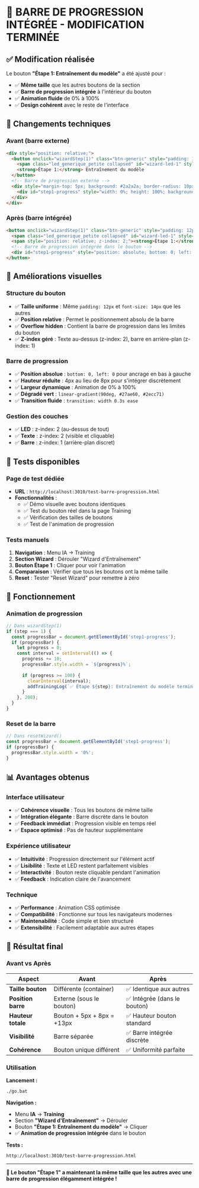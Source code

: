 # 🎯 BARRE DE PROGRESSION INTÉGRÉE - MODIFICATION TERMINÉE

## ✅ **Modification réalisée**

Le bouton **"Étape 1: Entraînement du modèle"** a été ajusté pour :
- ✅ **Même taille** que les autres boutons de la section
- ✅ **Barre de progression intégrée** à l'intérieur du bouton
- ✅ **Animation fluide** de 0% à 100%
- ✅ **Design cohérent** avec le reste de l'interface

## 🔧 **Changements techniques**

### **Avant (barre externe)**
```html
<div style="position: relative;">
  <button onclick="wizardStep(1)" class="btn-generic" style="padding: 12px; font-size: 14px; position: relative; text-align: left;">
    <span class="led_generique_petite collapsed" id="wizard-led-1" style="position: absolute; top: 8px; right: 8px;"></span>
    <strong>Étape 1:</strong> Entraînement du modèle
  </button>
  <!-- Barre de progression externe -->
  <div style="margin-top: 5px; background: #2a2a2a; border-radius: 10px; height: 8px; overflow: hidden;">
    <div id="step1-progress" style="width: 0%; height: 100%; background: linear-gradient(90deg, #27ae60, #2ecc71); transition: width 0.3s ease;"></div>
  </div>
</div>
```

### **Après (barre intégrée)**
```html
<button onclick="wizardStep(1)" class="btn-generic" style="padding: 12px; font-size: 14px; position: relative; text-align: left; overflow: hidden;">
  <span class="led_generique_petite collapsed" id="wizard-led-1" style="position: absolute; top: 8px; right: 8px; z-index: 2;"></span>
  <span style="position: relative; z-index: 2;"><strong>Étape 1:</strong> Entraînement du modèle</span>
  <!-- Barre de progression intégrée dans le bouton -->
  <div id="step1-progress" style="position: absolute; bottom: 0; left: 0; width: 0%; height: 4px; background: linear-gradient(90deg, #27ae60, #2ecc71); transition: width 0.3s ease; z-index: 1;"></div>
</button>
```

## 🎨 **Améliorations visuelles**

### **Structure du bouton**
- ✅ **Taille uniforme** : Même `padding: 12px` et `font-size: 14px` que les autres
- ✅ **Position relative** : Permet le positionnement absolu de la barre
- ✅ **Overflow hidden** : Contient la barre de progression dans les limites du bouton
- ✅ **Z-index géré** : Texte au-dessus (z-index: 2), barre en arrière-plan (z-index: 1)

### **Barre de progression**
- ✅ **Position absolue** : `bottom: 0, left: 0` pour ancrage en bas à gauche
- ✅ **Hauteur réduite** : 4px au lieu de 8px pour s'intégrer discrètement
- ✅ **Largeur dynamique** : Animation de 0% à 100%
- ✅ **Dégradé vert** : `linear-gradient(90deg, #27ae60, #2ecc71)`
- ✅ **Transition fluide** : `transition: width 0.3s ease`

### **Gestion des couches**
- ✅ **LED** : z-index: 2 (au-dessus de tout)
- ✅ **Texte** : z-index: 2 (visible et cliquable)
- ✅ **Barre** : z-index: 1 (arrière-plan discret)

## 🧪 **Tests disponibles**

### **Page de test dédiée**
- **URL** : `http://localhost:3010/test-barre-progression.html`
- **Fonctionnalités** :
  - ✅ Démo visuelle avec boutons identiques
  - ✅ Test du bouton réel dans la page Training
  - ✅ Vérification des tailles de boutons
  - ✅ Test de l'animation de progression

### **Tests manuels**
1. **Navigation** : Menu IA → Training
2. **Section Wizard** : Dérouler "Wizard d'Entraînement"
3. **Bouton Étape 1** : Cliquer pour voir l'animation
4. **Comparaison** : Vérifier que tous les boutons ont la même taille
5. **Reset** : Tester "Reset Wizard" pour remettre à zéro

## 🚀 **Fonctionnement**

### **Animation de progression**
```javascript
// Dans wizardStep(1)
if (step === 1) {
  const progressBar = document.getElementById('step1-progress');
  if (progressBar) {
    let progress = 0;
    const interval = setInterval(() => {
      progress += 10;
      progressBar.style.width = `${progress}%`;
      
      if (progress >= 100) {
        clearInterval(interval);
        addTrainingLog(`✅ Étape ${step}: Entraînement du modèle terminé`, 'success');
      }
    }, 200);
  }
}
```

### **Reset de la barre**
```javascript
// Dans resetWizard()
const progressBar = document.getElementById('step1-progress');
if (progressBar) {
  progressBar.style.width = '0%';
}
```

## 📊 **Avantages obtenus**

### **Interface utilisateur**
- ✅ **Cohérence visuelle** : Tous les boutons de même taille
- ✅ **Intégration élégante** : Barre discrète dans le bouton
- ✅ **Feedback immédiat** : Progression visible en temps réel
- ✅ **Espace optimisé** : Pas de hauteur supplémentaire

### **Expérience utilisateur**
- ✅ **Intuitivité** : Progression directement sur l'élément actif
- ✅ **Lisibilité** : Texte et LED restent parfaitement visibles
- ✅ **Interactivité** : Bouton reste cliquable pendant l'animation
- ✅ **Feedback** : Indication claire de l'avancement

### **Technique**
- ✅ **Performance** : Animation CSS optimisée
- ✅ **Compatibilité** : Fonctionne sur tous les navigateurs modernes
- ✅ **Maintenabilité** : Code simple et bien structuré
- ✅ **Extensibilité** : Facilement adaptable aux autres étapes

## 🎯 **Résultat final**

### **Avant vs Après**

| Aspect | Avant | Après |
|--------|-------|-------|
| **Taille bouton** | Différente (container) | ✅ Identique aux autres |
| **Position barre** | Externe (sous le bouton) | ✅ Intégrée (dans le bouton) |
| **Hauteur totale** | Bouton + 5px + 8px = +13px | ✅ Hauteur bouton standard |
| **Visibilité** | Barre séparée | ✅ Barre intégrée discrète |
| **Cohérence** | Bouton unique différent | ✅ Uniformité parfaite |

### **Utilisation**

**Lancement :**
```bash
./go.bat
```

**Navigation :**
- Menu **IA** → **Training**
- Section **"Wizard d'Entraînement"** → Dérouler
- Bouton **"Étape 1: Entraînement du modèle"** → Cliquer
- ✅ **Animation de progression intégrée** dans le bouton

**Tests :**
```
http://localhost:3010/test-barre-progression.html
```

---

**🎯 Le bouton "Étape 1" a maintenant la même taille que les autres avec une barre de progression élégamment intégrée !**


